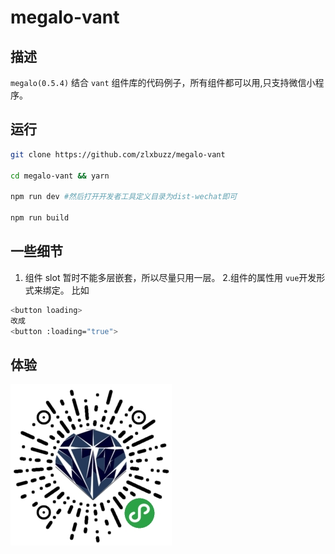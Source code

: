 # megalo-vant

## 描述

`megalo(0.5.4)` 结合 `vant` 组件库的代码例子，所有组件都可以用,只支持微信小程序。

## 运行

```bash
git clone https://github.com/zlxbuzz/megalo-vant

cd megalo-vant && yarn

npm run dev #然后打开开发者工具定义目录为dist-wechat即可

npm run build

```

## 一些细节

1. 组件 slot 暂时不能多层嵌套，所以尽量只用一层。 2.组件的属性用 `vue`开发形式来绑定。
   比如

```bash
<button loading>
改成
<button :loading="true">
```

## 体验

![megalovant](https://github.com/zlxbuzz/megalo-vant/blob/master/gh_7e7d7ece0a69_258.jpg)
